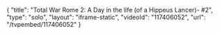 {
    "title": "Total War Rome 2:  A Day in the life (of a Hippeus Lancer)- #2",
    "type": "solo",
    "layout": "iframe-static",
    "videoId": "117406052",
    "url": "\/tvpembed\/117406052"
}
